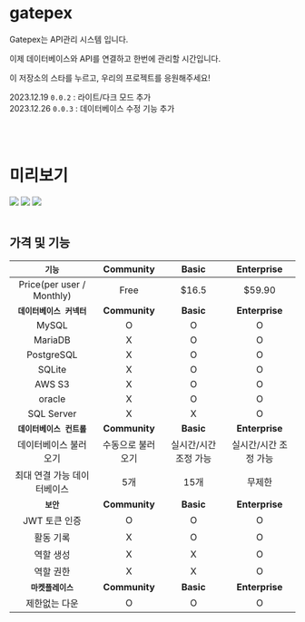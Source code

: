 # gatepex
Gatepex는 API관리 시스템 입니다.

이제 데이터베이스와 API를 연결하고 한번에 관리할 시간입니다.

이 저장소의 스타를 누르고, 우리의 프로젝트를 응원해주세요!

2023.12.19 `0.0.2` : 라이트/다크 모드 추가<br>
2023.12.26 `0.0.3` : 데이터베이스 수정 기능 추가

<br>
<br>

# 미리보기

<img src="https://cdn.discordapp.com/attachments/980765436973035550/1186195487657840680/2023-12-18_3.36.48.png?ex=65925da2&is=657fe8a2&hm=a83f4bdf6251f43fb6d58a30b3e931ea8009bd8522b582517b20fba3287ad899&">
<img src="https://cdn.discordapp.com/attachments/980765436973035550/1182964775802646598/2023-12-09_5.39.27.png?ex=65869ccc&is=657427cc&hm=f6c7608ae654693f98ca150e577d565911512639b6652e6d94c8c91ee0f69ab7&">
<img src="https://cdn.discordapp.com/attachments/928467166137811004/1186196880351309864/2023-12-18_3.42.32.png?ex=65925eee&is=657fe9ee&hm=3af28186ecb3e3d4303b76d336dda2b7021b2ce874f6cc3f9c2ca62cb342c1db&">

<br>
<br>

## 가격 및 기능

|`기능`|Community|Basic|Enterprise|
| :---: | :---: | :---: | :---: |
|Price(per user / Monthly)|Free|$16.5|$59.90|
|**`데이터베이스 커넥터`**|**Community**|**Basic**|**Enterprise**|
|MySQL|O|O|O|
|MariaDB|X|O|O|
|PostgreSQL|X|O|O|
|SQLite|X|O|O|
|AWS S3|X|O|O|
|oracle|X|O|O|
|SQL Server|X|X|O|
|**`데이터베이스 컨트롤`**|**Community**|**Basic**|**Enterprise**|
|데이터베이스 불러오기|수동으로 불러오기|실시간/시간 조정 가능|실시간/시간 조정 가능|
|최대 연결 가능 데이터베이스|5개|15개|무제한|
|**`보안`**|**Community**|**Basic**|**Enterprise**|
|JWT 토큰 인증|O|O|O|
|활동 기록|X|O|O|
|역할 생성|X|X|O|
|역할 권한|X|X|O|
|**`마켓플레이스`**|**Community**|**Basic**|**Enterprise**|
|제한없는 다운|O|O|O|
